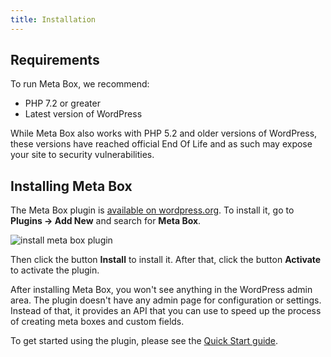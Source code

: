 ```yaml
---
title: Installation
---
```


## Requirements

To run Meta Box, we recommend:
- PHP 7.2 or greater
- Latest version of WordPress

While Meta Box also works with PHP 5.2 and older versions of WordPress, these versions have reached official End Of Life and as such may expose your site to security vulnerabilities.

## Installing Meta Box

The Meta Box plugin is [available on wordpress.org](https://wordpress.org/plugins/meta-box/). To install it, go to **Plugins &rarr; Add New** and search for **Meta Box**.

![install meta box plugin](https://i.imgur.com/MBrc6gJ.png)

Then click the button **Install** to install it. After that, click the button **Activate** to activate the plugin.

After installing Meta Box, you won't see anything in the WordPress admin area. The plugin doesn't have any admin page for configuration or settings. Instead of that, it provides an API that you can use to speed up the process of creating meta boxes and custom fields.

To get started using the plugin, please see the [Quick Start guide](https://docs.metabox.io/quick-start/).

